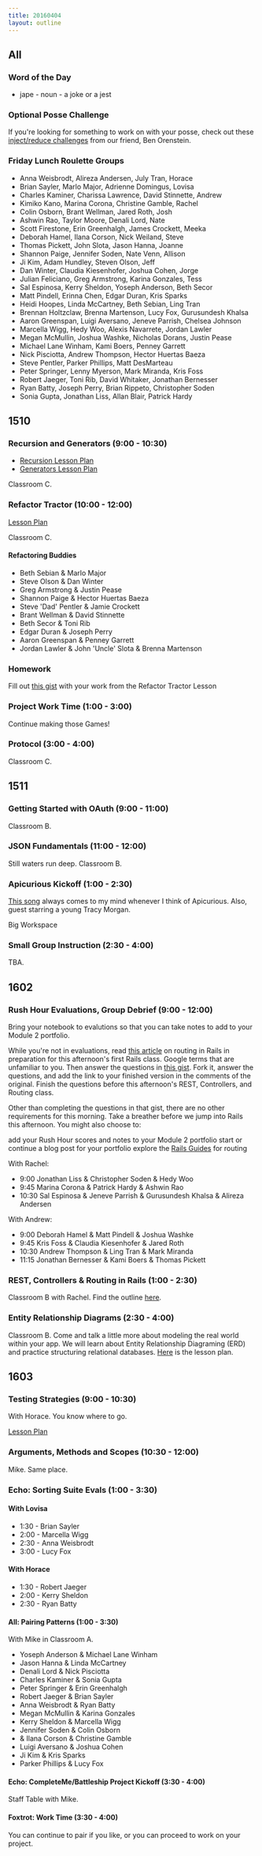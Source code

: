 ```yaml
---
title: 20160404
layout: outline
---
```


## All

### Word of the Day
* jape - noun - a joke or a jest

### Optional Posse Challenge

If you're looking for something to work on with your posse, check out
these [inject/reduce challenges](https://github.com/mikedao/inject) from
our friend, Ben Orenstein.

### Friday Lunch Roulette Groups

* Anna Weisbrodt, Alireza Andersen, July Tran, Horace
* Brian Sayler, Marlo Major, Adrienne Domingus, Lovisa
* Charles Kaminer, Charissa Lawrence, David Stinnette, Andrew
* Kimiko Kano, Marina Corona, Christine Gamble, Rachel
* Colin Osborn, Brant Wellman, Jared Roth, Josh
* Ashwin Rao, Taylor Moore, Denali Lord, Nate
* Scott Firestone, Erin Greenhalgh, James Crockett, Meeka
* Deborah Hamel, Ilana Corson, Nick Weiland, Steve
* Thomas Pickett, John Slota, Jason Hanna, Joanne
* Shannon Paige, Jennifer Soden, Nate Venn, Allison
* Ji Kim, Adam Hundley, Steven Olson, Jeff
* Dan Winter, Claudia Kiesenhofer, Joshua Cohen, Jorge
* Julian Feliciano, Greg Armstrong, Karina Gonzales, Tess
* Sal Espinosa, Kerry Sheldon, Yoseph Anderson, Beth Secor
* Matt Pindell, Erinna Chen, Edgar Duran, Kris Sparks
* Heidi Hoopes, Linda McCartney, Beth Sebian, Ling Tran
* Brennan Holtzclaw, Brenna Martenson, Lucy Fox, Gurusundesh Khalsa
* Aaron Greenspan, Luigi Aversano, Jeneve Parrish, Chelsea Johnson
* Marcella Wigg, Hedy Woo, Alexis Navarrete, Jordan Lawler
* Megan McMullin, Joshua Washke, Nicholas Dorans, Justin Pease
* Michael Lane Winham, Kami Boers, Penney Garrett
* Nick Pisciotta, Andrew Thompson, Hector Huertas Baeza
* Steve Pentler, Parker Phillips, Matt DesMarteau
* Peter Springer, Lenny Myerson, Mark Miranda, Kris Foss
* Robert Jaeger, Toni Rib, David Whitaker, Jonathan Bernesser
* Ryan Batty, Joseph Perry, Brian Rippeto, Christopher Soden
* Sonia Gupta, Jonathan Liss, Allan Blair, Patrick Hardy

## 1510

### Recursion and Generators (9:00 - 10:30)

- [Recursion Lesson Plan](https://github.com/mdn/advanced-js-fundamentals-ck/blob/gh-pages/tutorials/02-functions/04-recursion.md)
- [Generators Lesson Plan](https://github.com/mdn/advanced-js-fundamentals-ck/blob/gh-pages/tutorials/02-functions/05-generators.md)

Classroom C.

### Refactor Tractor (10:00 - 12:00)

[Lesson Plan](https://github.com/turingschool/lesson_plans/blob/master/ruby_04-apis_and_scalability/js_refactor_tractor.md)

Classroom C.

#### Refactoring Buddies

* Beth Sebian & Marlo Major
* Steve Olson & Dan Winter
* Greg Armstrong & Justin Pease
* Shannon Paige & Hector Huertas Baeza
* Steve 'Dad' Pentler & Jamie Crockett
* Brant Wellman & David Stinnette
* Beth Secor & Toni Rib
* Edgar Duran & Joseph Perry
* Aaron Greenspan & Penney Garrett
* Jordan Lawler & John 'Uncle' Slota & Brenna Martenson

### Homework

Fill out [this gist](https://gist.github.com/rrgayhart/5bf9b8e04b159892b97fb39528fc2e47) with your work from the Refactor Tractor Lesson

### Project Work Time (1:00 - 3:00)

Continue making those Games!

### Protocol (3:00 - 4:00)

Classroom C.


## 1511

### Getting Started with OAuth (9:00 - 11:00)

Classroom B.

### JSON Fundamentals (11:00 - 12:00)

Still waters run deep. Classroom B.

### Apicurious Kickoff (1:00 - 2:30)

[This song](https://www.youtube.com/watch?v=fwcONrTG7nk) always comes
to my mind whenever I think of Apicurious. Also, guest starring a young
Tracy Morgan.

Big Workspace

### Small Group Instruction (2:30 - 4:00)

TBA.


## 1602

### Rush Hour Evaluations, Group Debrief (9:00 - 12:00)

Bring your notebook to evalutions so that you can take notes to add to your Module 2 portfolio.

While you're not in evaluations, read [this article](http://www.theodinproject.com/ruby-on-rails/routing) on routing in Rails in preparation for this afternoon's first Rails class. Google terms that are unfamiliar to you. Then answer the questions in [this gist](https://gist.github.com/rwarbelow/c3575b4e49641c02fe18). Fork it, answer the questions, and add the link to your finished version in the comments of the original. Finish the questions before this afternoon's REST, Controllers, and Routing class.

Other than completing the questions in that gist, there are no other requirements for this morning. Take a breather before we jump into Rails this afternoon. You might also choose to:

add your Rush Hour scores and notes to your Module 2 portfolio
start or continue a blog post for your portfolio
explore the [Rails Guides](http://guides.rubyonrails.org/routing.html) for routing

With Rachel:

* 9:00 Jonathan Liss & Christopher Soden & Hedy Woo
* 9:45 Marina Corona & Patrick Hardy & Ashwin Rao
* 10:30 Sal Espinosa & Jeneve Parrish & Gurusundesh Khalsa & Alireza Andersen

With Andrew:

* 9:00 Deborah Hamel & Matt Pindell & Joshua Washke
* 9:45 Kris Foss & Claudia Kiesenhofer & Jared Roth
* 10:30 Andrew Thompson & Ling Tran & Mark Miranda
* 11:15 Jonathan Bernesser & Kami Boers & Thomas Pickett

### REST, Controllers & Routing in Rails (1:00 - 2:30)

Classroom B with Rachel. Find the outline [here](https://github.com/turingschool/lesson_plans/blob/master/ruby_02-web_applications_with_ruby/rest_routing_and_controllers_in_rails.markdown).

### Entity Relationship Diagrams (2:30 - 4:00)

Classroom B. Come and talk a little more about modeling the real world within your app. We will learn about Entity Relationship Diagraming (ERD) and practice structuring relational databases. [Here](https://github.com/turingschool/lesson_plans/blob/master/ruby_02-web_applications_with_ruby/entity-relationship-diagramming.md) is the lesson plan. 


## 1603

### Testing Strategies (9:00 - 10:30)

With Horace.  You know where to go.

[Lesson Plan](https://github.com/turingschool/lesson_plans/blob/master/ruby_01-object_oriented_programming_with_ruby/testing_strategies_and_encapsulation.markdown)

### Arguments, Methods and Scopes (10:30 - 12:00)

Mike.  Same place.

### Echo: Sorting Suite Evals (1:00 - 3:30)

#### With Lovisa
* 1:30 - Brian Sayler
* 2:00 - Marcella Wigg
* 2:30 - Anna Weisbrodt
* 3:00 - Lucy Fox

#### With Horace
* 1:30 - Robert Jaeger
* 2:00 - Kerry Sheldon
* 2:30 - Ryan Batty

#### All: Pairing Patterns (1:00 - 3:30)

With Mike in Classroom A.

* Yoseph Anderson & Michael Lane Winham
* Jason Hanna & Linda McCartney
* Denali Lord & Nick Pisciotta
* Charles Kaminer & Sonia Gupta
* Peter Springer & Erin Greenhalgh
* Robert Jaeger & Brian Sayler
* Anna Weisbrodt & Ryan Batty
* Megan McMullin & Karina Gonzales
* Kerry Sheldon & Marcella Wigg
* Jennifer Soden & Colin Osborn
* & Ilana Corson & Christine Gamble
* Luigi Aversano & Joshua Cohen
* Ji Kim & Kris Sparks
* Parker Phillips & Lucy Fox

#### Echo: CompleteMe/Battleship Project Kickoff (3:30 - 4:00)

Staff Table with Mike.

#### Foxtrot: Work Time (3:30 - 4:00)

You can continue to pair if you like, or you can proceed to work on
your project.

